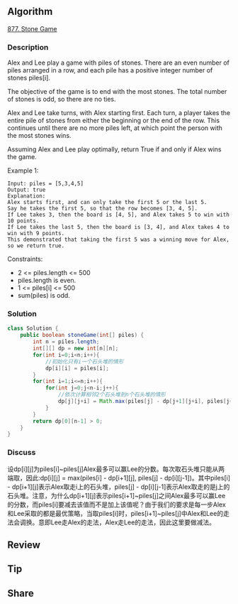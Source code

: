 ## Algorithm

[877. Stone Game](https://leetcode.com/problems/stone-game/)

### Description

Alex and Lee play a game with piles of stones.  There are an even number of piles arranged in a row, and each pile has a positive integer number of stones piles[i].

The objective of the game is to end with the most stones.  The total number of stones is odd, so there are no ties.

Alex and Lee take turns, with Alex starting first.  Each turn, a player takes the entire pile of stones from either the beginning or the end of the row.  This continues until there are no more piles left, at which point the person with the most stones wins.

Assuming Alex and Lee play optimally, return True if and only if Alex wins the game.

Example 1:

```
Input: piles = [5,3,4,5]
Output: true
Explanation:
Alex starts first, and can only take the first 5 or the last 5.
Say he takes the first 5, so that the row becomes [3, 4, 5].
If Lee takes 3, then the board is [4, 5], and Alex takes 5 to win with 10 points.
If Lee takes the last 5, then the board is [3, 4], and Alex takes 4 to win with 9 points.
This demonstrated that taking the first 5 was a winning move for Alex, so we return true.
```

Constraints:

- 2 <= piles.length <= 500
- piles.length is even.
- 1 <= piles[i] <= 500
- sum(piles) is odd.

### Solution

```java
class Solution {
    public boolean stoneGame(int[] piles) {
        int n = piles.length;
        int[][] dp = new int[n][n];
        for(int i=0;i<n;i++){
            //初始化只有i一个石头堆的情形
            dp[i][i] = piles[i];
        }
        for(int i=1;i<=n;i++){
            for(int j=0;j<n-i;j++){
                //依次计算相邻2个石头堆到n个石头堆的情形
                dp[j][j+i] = Math.max(piles[j] - dp[j+1][j+i], piles[j+i]-dp[j][j+i-1]);
            }
        }
        return dp[0][n-1] > 0;
    }
}
```

### Discuss

设dp[i][j]为piles[i]~piles[j]Alex最多可以赢Lee的分数。每次取石头堆只能从两端取，因此:dp[i][j] = max(piles[i] - dp[i+1][j], piles[j] - dp[i][j-1])。其中piles[i] - dp[i+1][j]表示Alex取走i上的石头堆，piles[j] - dp[i][j-1]表示Alex取走的是j上的石头堆。注意，为什么dp[i+1][j]表示piles[i+1]~piles[j]之间Alex最多可以赢Lee的分数，而piles[i]要减去该值而不是加上该值呢？由于我们的要求是每一步Alex和Lee采取的都是最优策略，当取piles[i]时，piles[i+1]~piles[j]中Alex和Lee的走法会调换。意即Lee走Alex的走法，Alex走Lee的走法，因此这里要做减法。


## Review


## Tip


## Share

